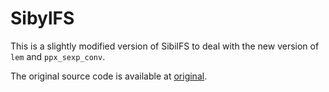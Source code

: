 # SibylFS

This is a slightly modified version of SibilFS to deal with the new version of
`lem` and `ppx_sexp_conv`.

The original source code is available at [original](./original).

